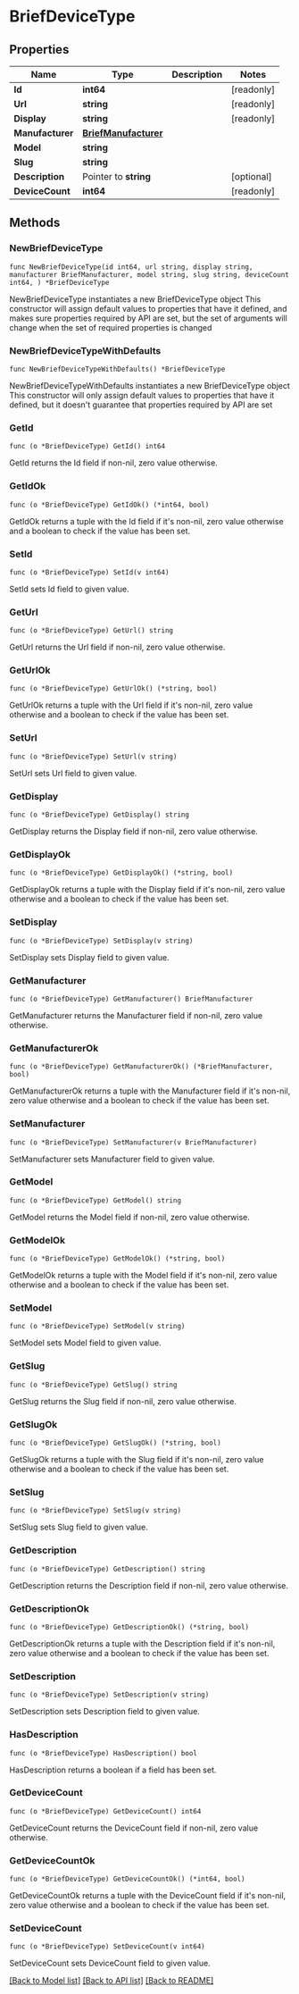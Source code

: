 # BriefDeviceType

## Properties

Name | Type | Description | Notes
------------ | ------------- | ------------- | -------------
**Id** | **int64** |  | [readonly] 
**Url** | **string** |  | [readonly] 
**Display** | **string** |  | [readonly] 
**Manufacturer** | [**BriefManufacturer**](BriefManufacturer.md) |  | 
**Model** | **string** |  | 
**Slug** | **string** |  | 
**Description** | Pointer to **string** |  | [optional] 
**DeviceCount** | **int64** |  | [readonly] 

## Methods

### NewBriefDeviceType

`func NewBriefDeviceType(id int64, url string, display string, manufacturer BriefManufacturer, model string, slug string, deviceCount int64, ) *BriefDeviceType`

NewBriefDeviceType instantiates a new BriefDeviceType object
This constructor will assign default values to properties that have it defined,
and makes sure properties required by API are set, but the set of arguments
will change when the set of required properties is changed

### NewBriefDeviceTypeWithDefaults

`func NewBriefDeviceTypeWithDefaults() *BriefDeviceType`

NewBriefDeviceTypeWithDefaults instantiates a new BriefDeviceType object
This constructor will only assign default values to properties that have it defined,
but it doesn't guarantee that properties required by API are set

### GetId

`func (o *BriefDeviceType) GetId() int64`

GetId returns the Id field if non-nil, zero value otherwise.

### GetIdOk

`func (o *BriefDeviceType) GetIdOk() (*int64, bool)`

GetIdOk returns a tuple with the Id field if it's non-nil, zero value otherwise
and a boolean to check if the value has been set.

### SetId

`func (o *BriefDeviceType) SetId(v int64)`

SetId sets Id field to given value.


### GetUrl

`func (o *BriefDeviceType) GetUrl() string`

GetUrl returns the Url field if non-nil, zero value otherwise.

### GetUrlOk

`func (o *BriefDeviceType) GetUrlOk() (*string, bool)`

GetUrlOk returns a tuple with the Url field if it's non-nil, zero value otherwise
and a boolean to check if the value has been set.

### SetUrl

`func (o *BriefDeviceType) SetUrl(v string)`

SetUrl sets Url field to given value.


### GetDisplay

`func (o *BriefDeviceType) GetDisplay() string`

GetDisplay returns the Display field if non-nil, zero value otherwise.

### GetDisplayOk

`func (o *BriefDeviceType) GetDisplayOk() (*string, bool)`

GetDisplayOk returns a tuple with the Display field if it's non-nil, zero value otherwise
and a boolean to check if the value has been set.

### SetDisplay

`func (o *BriefDeviceType) SetDisplay(v string)`

SetDisplay sets Display field to given value.


### GetManufacturer

`func (o *BriefDeviceType) GetManufacturer() BriefManufacturer`

GetManufacturer returns the Manufacturer field if non-nil, zero value otherwise.

### GetManufacturerOk

`func (o *BriefDeviceType) GetManufacturerOk() (*BriefManufacturer, bool)`

GetManufacturerOk returns a tuple with the Manufacturer field if it's non-nil, zero value otherwise
and a boolean to check if the value has been set.

### SetManufacturer

`func (o *BriefDeviceType) SetManufacturer(v BriefManufacturer)`

SetManufacturer sets Manufacturer field to given value.


### GetModel

`func (o *BriefDeviceType) GetModel() string`

GetModel returns the Model field if non-nil, zero value otherwise.

### GetModelOk

`func (o *BriefDeviceType) GetModelOk() (*string, bool)`

GetModelOk returns a tuple with the Model field if it's non-nil, zero value otherwise
and a boolean to check if the value has been set.

### SetModel

`func (o *BriefDeviceType) SetModel(v string)`

SetModel sets Model field to given value.


### GetSlug

`func (o *BriefDeviceType) GetSlug() string`

GetSlug returns the Slug field if non-nil, zero value otherwise.

### GetSlugOk

`func (o *BriefDeviceType) GetSlugOk() (*string, bool)`

GetSlugOk returns a tuple with the Slug field if it's non-nil, zero value otherwise
and a boolean to check if the value has been set.

### SetSlug

`func (o *BriefDeviceType) SetSlug(v string)`

SetSlug sets Slug field to given value.


### GetDescription

`func (o *BriefDeviceType) GetDescription() string`

GetDescription returns the Description field if non-nil, zero value otherwise.

### GetDescriptionOk

`func (o *BriefDeviceType) GetDescriptionOk() (*string, bool)`

GetDescriptionOk returns a tuple with the Description field if it's non-nil, zero value otherwise
and a boolean to check if the value has been set.

### SetDescription

`func (o *BriefDeviceType) SetDescription(v string)`

SetDescription sets Description field to given value.

### HasDescription

`func (o *BriefDeviceType) HasDescription() bool`

HasDescription returns a boolean if a field has been set.

### GetDeviceCount

`func (o *BriefDeviceType) GetDeviceCount() int64`

GetDeviceCount returns the DeviceCount field if non-nil, zero value otherwise.

### GetDeviceCountOk

`func (o *BriefDeviceType) GetDeviceCountOk() (*int64, bool)`

GetDeviceCountOk returns a tuple with the DeviceCount field if it's non-nil, zero value otherwise
and a boolean to check if the value has been set.

### SetDeviceCount

`func (o *BriefDeviceType) SetDeviceCount(v int64)`

SetDeviceCount sets DeviceCount field to given value.



[[Back to Model list]](../README.md#documentation-for-models) [[Back to API list]](../README.md#documentation-for-api-endpoints) [[Back to README]](../README.md)


